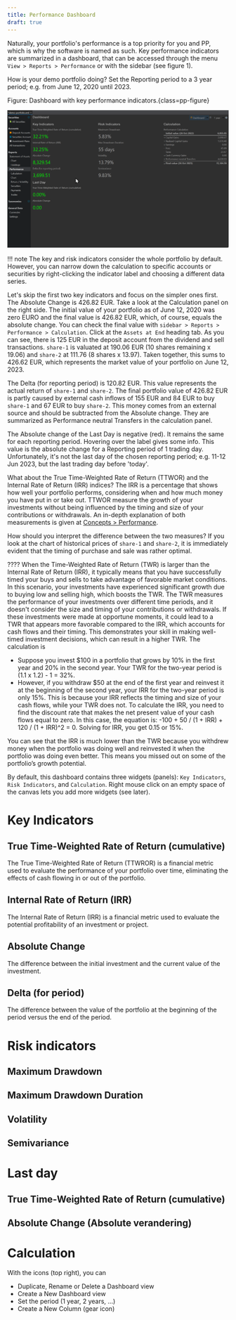 ```yaml
---
title: Performance Dashboard
draft: true
---
```


Naturally, your portfolio's performance is a top priority for you and PP, which is why the software is named as such. Key performance indicators are summarized in a dashboard, that can be accessed through the menu `View > Reports > Performance` or with the sidebar (see figure 1).

How is your demo portfolio doing? Set the Reporting period to a 3 year period; e.g. from June 12, 2020 until 2023. 

Figure: Dashboard with key performance indicators.{class=pp-figure}

![](../../../images/sb-reports-performance.png)

!!! note
	The key and risk indicators consider the whole portfolio by default. However, you can narrow down the calculation to specific accounts or securities by right-clicking the indicator label and choosing a different data series.

Let's skip the first two key indicators and focus on the simpler ones first. The Absolute Change is 426.82 EUR. Take a look at the Calculation panel on the right side. The initial value of your portfolio as of June 12, 2020 was zero EURO and the final value is 426.82 EUR, which, of course, equals the absolute change. You can check the final value with `sidebar > Reports > Performance > Calculation`. Click at the `Assets at End` heading tab. As you can see, there is 125 EUR in the deposit account from the dividend and sell transactions. `share-1` is valuated at 190.06 EUR (10 shares remaining x 19.06) and `share-2` at 111.76 (8 shares x 13.97). Taken together, this sums to 426.62 EUR, which represents the market value of your portfolio on June 12, 2023.

The Delta (for reporting period) is 120.82 EUR. This value represents the actual return of `share-1` and `share-2`. The final portfolio value of 426.82 EUR is partly caused by external cash inflows of 155 EUR and 84 EUR to buy `share-1` and 67 EUR to buy `share-2`. This money comes from an external source and should be subtracted from the Absolute change. They are summarized as Performance neutral Transfers in the calculation panel.

The Absolute change of the Last Day is negative (red). It remains the same for each reporting period. Hovering over the label gives some info. This value is the absolute change for a Reporting period of 1 trading day. Unfortunately, it's not the last day of the chosen reporting period; e.g. 11-12 Jun 2023, but the last trading day before 'today'.

What about the True Time-Weighted Rate of Return (TTWOR) and the Internal Rate of Return (IRR) indices? The IRR is a percentage that shows how well your portfolio performs, considering when and how much money you have put in or take out. TTWOR measure the growth of your investments without being influenced by the timing and size of your contributions or withdrawals. An in-depth explanation of both measurements is given at [Concepts > Performance](../../../concepts/performance.md).

How should you interpret the difference between the two measures? If you look at the chart of historical prices of `share-1` and `share-2`, it is immediately evident that the timing of purchase and sale was rather optimal.

????
When the Time-Weighted Rate of Return (TWR) is larger than the Internal Rate of Return (IRR), it typically means that you have successfully timed your buys and sells to take advantage of favorable market conditions. In this scenario, your investments have experienced significant growth due to buying low and selling high, which boosts the TWR. The TWR measures the performance of your investments over different time periods, and it doesn't consider the size and timing of your contributions or withdrawals. If these investments were made at opportune moments, it could lead to a TWR that appears more favorable compared to the IRR, which accounts for cash flows and their timing. This demonstrates your skill in making well-timed investment decisions, which can result in a higher TWR.
   The calculation is 

- Suppose you invest $100 in a portfolio that grows by 10% in the first year and 20% in the second year. Your TWR for the two-year period is (1.1 x 1.2) - 1 = 32%.
- However, if you withdraw $50 at the end of the first year and reinvest it at the beginning of the second year, your IRR for the two-year period is only 15%. This is because your IRR reflects the timing and size of your cash flows, while your TWR does not.
To calculate the IRR, you need to find the discount rate that makes the net present value of your cash flows equal to zero. In this case, the equation is: -100 + 50 / (1 + IRR) + 120 / (1 + IRR)^2 = 0. Solving for IRR, you get 0.15 or 15%.

You can see that the IRR is much lower than the TWR because you withdrew money when the portfolio was doing well and reinvested it when the portfolio was doing even better. This means you missed out on some of the portfolio’s growth potential.


By default, this dashboard contains three widgets (panels): `Key Indicators`, `Risk Indicators`, and `Calculation`. Right mouse click on an empty space of the canvas lets you add more widgets (see later).

# Key Indicators
## True Time-Weighted Rate of Return (cumulative)
The True Time-Weighted Rate of Return (TTWROR) is a financial metric used to evaluate the performance of your portfolio over time, eliminating the effects of cash flowing in or out of the portfolio.
## Internal Rate of Return (IRR)
The Internal Rate of Return (IRR) is a financial metric used to evaluate the potential profitability of an investment or project.
## Absolute Change
The difference between the initial investment and the current value of the investment.
## Delta (for period)
The difference between the value of the portfolio at the beginning of the period versus the end of the period.

# Risk indicators
## Maximum Drawdown
## Maximum Drawdown Duration
## Volatility
## Semivariance

# Last day
## True Time-Weighted Rate of Return (cumulative)
## Absolute Change (Absolute verandering)

# Calculation


With the icons (top right), you can
- Duplicate, Rename or Delete a Dashboard view
- Create a New Dashboard view
- Set the period (1 year, 2 years, ...)
- Create a New Column (gear icon)

